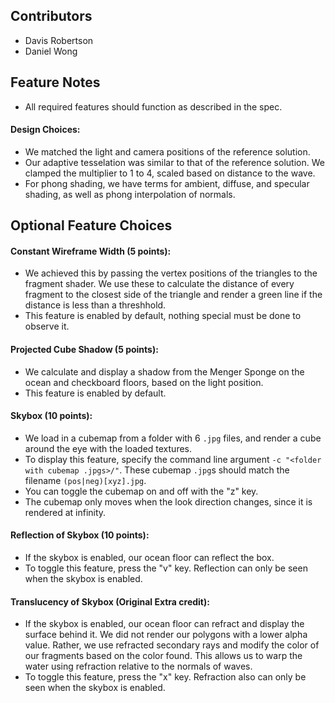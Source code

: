 ## Contributors
* Davis Robertson
* Daniel Wong

## Feature Notes
* All required features should function as described in the spec. 
#### Design Choices: 
* We matched the light and camera positions of the reference solution. 
* Our adaptive tesselation was similar to that of the reference solution. We clamped the multiplier to 1 to 4, scaled based on distance to the wave.
* For phong shading, we have terms for ambient, diffuse, and specular shading, as well as phong interpolation of normals.

## Optional Feature Choices
#### Constant Wireframe Width (5 points):
- We achieved this by passing the vertex positions of the triangles to the fragment shader. We use these to calculate the distance of every fragment to the closest side of the triangle and render a green line if the distance is less than a threshhold. 
- This feature is enabled by default, nothing special must be done to observe it.

#### Projected Cube Shadow (5 points):
- We calculate and display a shadow from the Menger Sponge on the ocean and checkboard floors, based on the light position.
- This feature is enabled by default.

#### Skybox (10 points):
- We load in a cubemap from a folder with 6 `.jpg` files, and render a cube around the eye with the loaded textures.
- To display this feature, specify the command line argument `-c "<folder with cubemap .jpgs>/"`. These cubemap `.jpg`s should match the filename `(pos|neg)[xyz].jpg`.
- You can toggle the cubemap on and off with the "z" key.
- The cubemap only moves when the look direction changes, since it is rendered at infinity.

#### Reflection of Skybox (10 points):
- If the skybox is enabled, our ocean floor can reflect the box.
- To toggle this feature, press the "v" key. Reflection can only be seen when the skybox is enabled.

#### Translucency of Skybox (Original Extra credit):
- If the skybox is enabled, our ocean floor can refract and display the surface behind it. We did not render our polygons with a lower alpha value. Rather, we use refracted secondary rays and modify the color of our fragments based on the color found.
This allows us to warp the water using refraction relative to the normals of waves.
- To toggle this feature, press the "x" key. Refraction also can only be seen when the skybox is enabled. 


